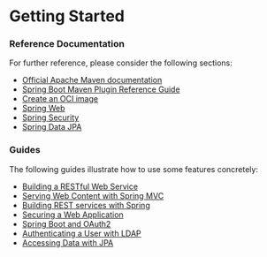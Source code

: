 # Getting Started

### Reference Documentation
For further reference, please consider the following sections:

* [Official Apache Maven documentation](https://maven.apache.org/guides/index.html)
* [Spring Boot Maven Plugin Reference Guide](https://docs.spring.io/spring-boot/docs/3.0.10-SNAPSHOT/maven-plugin/reference/html/)
* [Create an OCI image](https://docs.spring.io/spring-boot/docs/3.0.10-SNAPSHOT/maven-plugin/reference/html/#build-image)
* [Spring Web](https://docs.spring.io/spring-boot/docs/3.0.10-SNAPSHOT/reference/htmlsingle/index.html#web)
* [Spring Security](https://docs.spring.io/spring-boot/docs/3.0.10-SNAPSHOT/reference/htmlsingle/index.html#web.security)
* [Spring Data JPA](https://docs.spring.io/spring-boot/docs/3.0.10-SNAPSHOT/reference/htmlsingle/index.html#data.sql.jpa-and-spring-data)

### Guides
The following guides illustrate how to use some features concretely:

* [Building a RESTful Web Service](https://spring.io/guides/gs/rest-service/)
* [Serving Web Content with Spring MVC](https://spring.io/guides/gs/serving-web-content/)
* [Building REST services with Spring](https://spring.io/guides/tutorials/rest/)
* [Securing a Web Application](https://spring.io/guides/gs/securing-web/)
* [Spring Boot and OAuth2](https://spring.io/guides/tutorials/spring-boot-oauth2/)
* [Authenticating a User with LDAP](https://spring.io/guides/gs/authenticating-ldap/)
* [Accessing Data with JPA](https://spring.io/guides/gs/accessing-data-jpa/)

